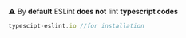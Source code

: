 ⚠️ By **default** ESLint **does not** lint **typescript codes**

```js
typescipt-eslint.io //for installation



```
